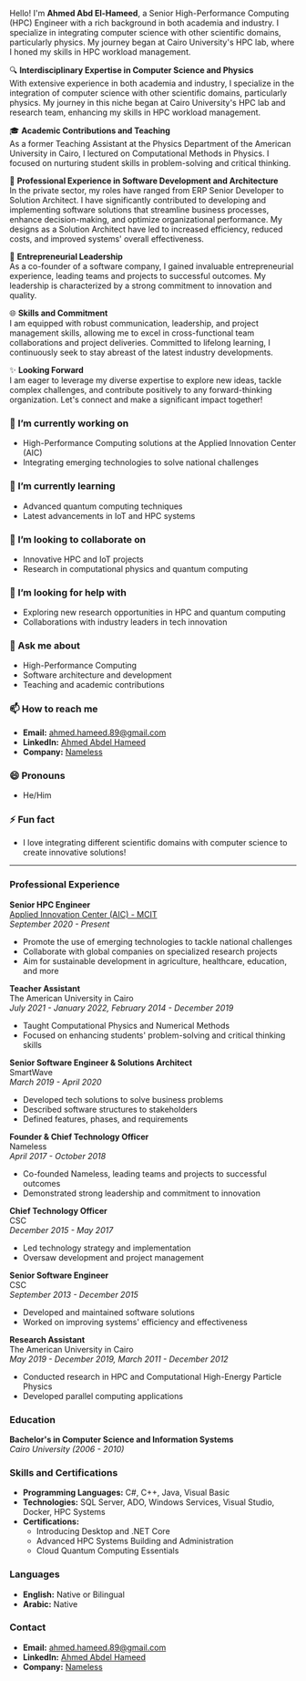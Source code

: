 Hello! I'm **Ahmed Abd El-Hameed**, a Senior High-Performance Computing (HPC) Engineer with a rich background in both academia and industry. I specialize in integrating computer science with other scientific domains, particularly physics. My journey began at Cairo University's HPC lab, where I honed my skills in HPC workload management.

🔍 **Interdisciplinary Expertise in Computer Science and Physics**  
With extensive experience in both academia and industry, I specialize in the integration of computer science with other scientific domains, particularly physics. My journey in this niche began at Cairo University's HPC lab and research team, enhancing my skills in HPC workload management.

🎓 **Academic Contributions and Teaching**  
As a former Teaching Assistant at the Physics Department of the American University in Cairo, I lectured on Computational Methods in Physics. I focused on nurturing student skills in problem-solving and critical thinking.

💼 **Professional Experience in Software Development and Architecture**  
In the private sector, my roles have ranged from ERP Senior Developer to Solution Architect. I have significantly contributed to developing and implementing software solutions that streamline business processes, enhance decision-making, and optimize organizational performance. My designs as a Solution Architect have led to increased efficiency, reduced costs, and improved systems' overall effectiveness.

🚀 **Entrepreneurial Leadership**  
As a co-founder of a software company, I gained invaluable entrepreneurial experience, leading teams and projects to successful outcomes. My leadership is characterized by a strong commitment to innovation and quality.

🌐 **Skills and Commitment**  
I am equipped with robust communication, leadership, and project management skills, allowing me to excel in cross-functional team collaborations and project deliveries. Committed to lifelong learning, I continuously seek to stay abreast of the latest industry developments.

✨ **Looking Forward**  
I am eager to leverage my diverse expertise to explore new ideas, tackle complex challenges, and contribute positively to any forward-thinking organization. Let's connect and make a significant impact together!

### 🔭 I’m currently working on
- High-Performance Computing solutions at the Applied Innovation Center (AIC)
- Integrating emerging technologies to solve national challenges

### 🌱 I’m currently learning
- Advanced quantum computing techniques
- Latest advancements in IoT and HPC systems

### 👯 I’m looking to collaborate on
- Innovative HPC and IoT projects
- Research in computational physics and quantum computing

### 🤔 I’m looking for help with
- Exploring new research opportunities in HPC and quantum computing
- Collaborations with industry leaders in tech innovation

### 💬 Ask me about
- High-Performance Computing
- Software architecture and development
- Teaching and academic contributions

### 📫 How to reach me
- **Email:** ahmed.hameed.89@gmail.com
- **LinkedIn:** [Ahmed Abdel Hameed](https://www.linkedin.com/in/ahmed-abdel-hameed/)
- **Company:** [Nameless](https://nameless-eg.com)

### 😄 Pronouns
- He/Him

### ⚡ Fun fact
- I love integrating different scientific domains with computer science to create innovative solutions!

---

### Professional Experience

**Senior HPC Engineer**  
[Applied Innovation Center (AIC) - MCIT](https://www.linkedin.com/company/aic-egypt/)  
*September 2020 - Present*

- Promote the use of emerging technologies to tackle national challenges
- Collaborate with global companies on specialized research projects
- Aim for sustainable development in agriculture, healthcare, education, and more

**Teacher Assistant**  
The American University in Cairo  
*July 2021 - January 2022, February 2014 - December 2019*

- Taught Computational Physics and Numerical Methods
- Focused on enhancing students' problem-solving and critical thinking skills

**Senior Software Engineer & Solutions Architect**  
SmartWave  
*March 2019 - April 2020*

- Developed tech solutions to solve business problems
- Described software structures to stakeholders
- Defined features, phases, and requirements

**Founder & Chief Technology Officer**  
Nameless  
*April 2017 - October 2018*

- Co-founded Nameless, leading teams and projects to successful outcomes
- Demonstrated strong leadership and commitment to innovation

**Chief Technology Officer**  
CSC  
*December 2015 - May 2017*

- Led technology strategy and implementation
- Oversaw development and project management

**Senior Software Engineer**  
CSC  
*September 2013 - December 2015*

- Developed and maintained software solutions
- Worked on improving systems' efficiency and effectiveness

**Research Assistant**  
The American University in Cairo  
*May 2019 - December 2019, March 2011 - December 2012*

- Conducted research in HPC and Computational High-Energy Particle Physics
- Developed parallel computing applications

### Education

**Bachelor's in Computer Science and Information Systems**  
*Cairo University (2006 - 2010)*

### Skills and Certifications

- **Programming Languages:** C#, C++, Java, Visual Basic
- **Technologies:** SQL Server, ADO, Windows Services, Visual Studio, Docker, HPC Systems
- **Certifications:**
  - Introducing Desktop and .NET Core
  - Advanced HPC Systems Building and Administration
  - Cloud Quantum Computing Essentials

### Languages

- **English:** Native or Bilingual
- **Arabic:** Native

### Contact

- **Email:** ahmed.hameed.89@gmail.com
- **LinkedIn:** [Ahmed Abdel Hameed](https://www.linkedin.com/in/ahmed-abdel-hameed/)
- **Company:** [Nameless](https://nameless-eg.com)
